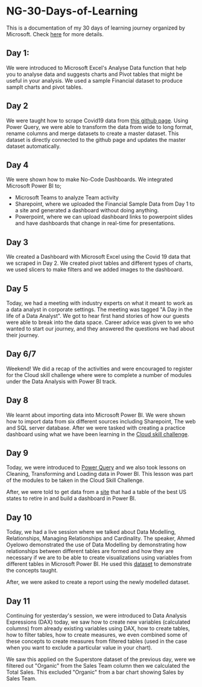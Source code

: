 # NG-30-Days-of-Learning
This is a documentation of my 30 days of learning journey organized by Microsoft. Check [here](https://aka.ms/30DLDATLandingPage) for more details.

## Day 1:
We were introduced to Microsoft Excel's Analyse Data function that help you to analyse data and suggests charts and Pivot tables that might be useful in your analysis. We used a sample Financial dataset to produce samplt charts and pivot tables.

## Day 2
We were taught how to scrape Covid19 data from [this github page](https://github.com/CSSEGISandData/COVID-19/tree/master/csse_covid_19_data/csse_covid_19_time_series). Using Power Query, we were able to transform the data from wide to long format, rename columns and merge datasets to create a master dataset. This dataset is directly connected to the github page and updates the master dataset automatically.

## Day 4
We were shown how to make No-Code Dashboards. We integrated Microsoft Power BI to; 
* Microsoft Teams to analyze Team activity 
* Sharepoint, where we uploaded the Financial Sample Data from Day 1 to a site and generated a dashboard without doing anything.
* Powerpoint, where we can upload dashboard links to powerpoint slides and have dashboards that change in real-time for presentations.

## Day 3
We created a Dashboard with Microsoft Excel using the Covid 19 data that we scraped in Day 2. We created pivot tables and different types of charts, we used slicers to make filters and we added images to the dashboard.

## Day 5
Today, we had a meeting with industry experts on what it meant to work as a data analyst in corporate settings. The meeting was tagged "A Day in the life of a Data Analyst". We got to hear first hand stories of how our guests were able to break into the data space. Career advice was given to we who wanted to start our journey, and they answered the questions we had about their journey.

## Day 6/7
Weekend! We did a recap of the activities and were encouraged to register for the Cloud skill challenge where were to complete a number of modules under the Data Analysis with Power BI track.

## Day 8
We learnt about importing data into Microsoft Power BI. We were shown how to import data from six different sources including Sharepoint, The web and SQL server database. After we were tasked with creating a practice dashboard using what we have been learning in the [Cloud skill challenge](https://aka.ms/30DLDataAnalysis).

## Day 9
Today, we were introduced to [Power Query](https://aka.ms/30DLDATPQEditor) and we also took lessons on Cleaning, Transforming and Loading data in Power BI. This lesson was part of the modules to be taken in the Cloud Skill Challenge.

After, we were told to get data from a [site](https://www.bankrate.com/retirement/best-and-worst-states-for-retirement/) that had a table of the best US states to retire in and build a dashboard in Power BI.

## Day 10
Today, we had a live session where we talked about Data Modelling, Relationships, Managing Relationships and Cardinality. The speaker, Ahmed Oyelowo demonstrated the use of Data Modelling by demonstrating how relationships between different tables are formed and how they are necessary if we are to be able to create visualizations using variables from different tables in Microsoft Power BI. He used this [dataset](https://aka.ms/30DLDATGitHubRepo) to demonstrate the concepts taught.

After, we were asked to create a report using the newly modelled dataset.

## Day 11
Continuing for yesterday's session, we were introduced to Data Analysis Expressions (DAX) today, we saw how to create new variables (calculated columns) from already existing variables using DAX, how to create tables, how to filter tables, how to create measures, we even combined some of these concepts to create measures from filtered tables (used in the case when you want to exclude a particular value in your chart).

We saw this applied on the Superstore dataset of the previous day, were we filtered out "Organic" from the Sales Team column then we calculated the Total Sales. This excluded "Organic" from a bar chart showing Sales by Sales Team. 
